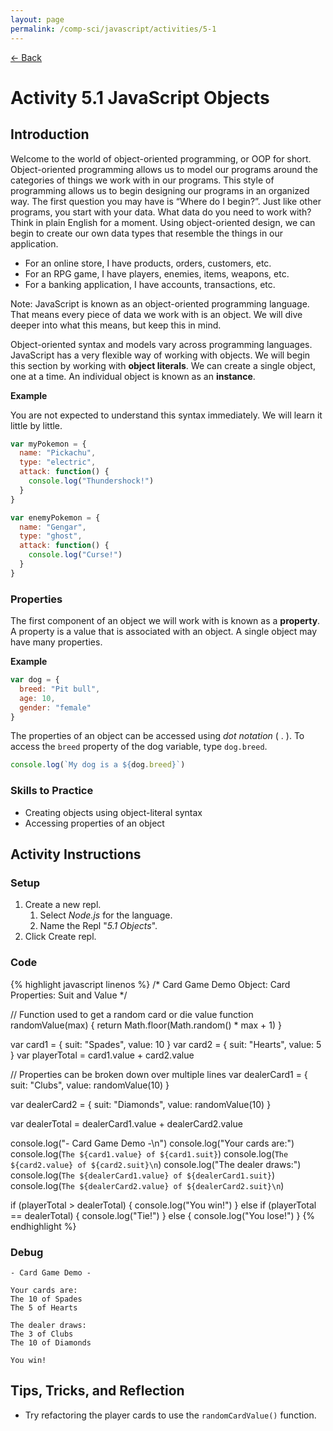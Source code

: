 ```yaml
---
layout: page
permalink: /comp-sci/javascript/activities/5-1
---
```


[← Back](../)

# Activity 5.1 JavaScript Objects

## Introduction

Welcome to the world of object-oriented programming, or OOP for short. Object-oriented programming allows us to model our programs around the categories of things we work with in our programs. This style of programming allows us to begin designing our programs in an organized way. The first question you may have is “Where do I begin?”. Just like other programs, you start with your data. What data do you need to work with? Think in plain English for a moment. Using object-oriented design, we can begin to create our own data types that resemble the things in our application.

- For an online store, I have products, orders, customers, etc.
- For an RPG game, I have players, enemies, items, weapons, etc.
- For a banking application, I have accounts, transactions, etc.

Note: JavaScript is known as an object-oriented programming language. That means every piece of data we work with is an object. We will dive deeper into what this means, but keep this in mind.

Object-oriented syntax and models vary across programming languages. JavaScript has a very flexible way of working with objects. We will begin this section by working with **object literals**. We can create a single object, one at a time. An individual object is known as an **instance**.

**Example**

You are not expected to understand this syntax immediately. We will learn it little by little.

```js
var myPokemon = {
  name: "Pickachu",
  type: "electric",
  attack: function() {
    console.log("Thundershock!")
  }
}

var enemyPokemon = {
  name: "Gengar",
  type: "ghost",
  attack: function() {
    console.log("Curse!")
  }
}
```

### Properties

The first component of an object we will work with is known as a **property**. A property is a value that is associated with an object. A single object may have many properties.

**Example**
```js
var dog = {
  breed: "Pit bull",
  age: 10,
  gender: "female"
}
```

The properties of an object can be accessed using *dot notation* ( . ). To access the `breed` property of the dog variable, type `dog.breed`.

```js
console.log(`My dog is a ${dog.breed}`)
```


### Skills to Practice

- Creating objects using object-literal syntax
- Accessing properties of an object


## Activity Instructions

### Setup
1. Create a new repl.
    1. Select *Node.js* for the language.
    2. Name the Repl "*5.1 Objects*".
2. Click Create repl.

### Code

{% highlight javascript linenos %}
/* Card Game Demo
  Object: Card
  Properties: Suit and Value
*/

// Function used to get a random card or die value
function randomValue(max) {
  return Math.floor(Math.random() * max + 1)
}

var card1 = { suit: "Spades", value: 10 }
var card2 = { suit: "Hearts", value: 5 }
var playerTotal = card1.value + card2.value

// Properties can be broken down over multiple lines
var dealerCard1 = {
  suit: "Clubs",
  value: randomValue(10)
}

var dealerCard2 = {
  suit: "Diamonds",
  value: randomValue(10)
}

var dealerTotal = dealerCard1.value + dealerCard2.value


console.log("- Card Game Demo -\n")
console.log("Your cards are:")
console.log(`The ${card1.value} of ${card1.suit}`)
console.log(`The ${card2.value} of ${card2.suit}\n`)
console.log("The dealer draws:")
console.log(`The ${dealerCard1.value} of ${dealerCard1.suit}`)
console.log(`The ${dealerCard2.value} of ${dealerCard2.suit}\n`)

if (playerTotal > dealerTotal) {
  console.log("You win!")
}
else if (playerTotal == dealerTotal) {
  console.log("Tie!")
}
else {
  console.log("You lose!")
}
{% endhighlight %}

### Debug

```
- Card Game Demo -

Your cards are:
The 10 of Spades
The 5 of Hearts

The dealer draws:
The 3 of Clubs
The 10 of Diamonds

You win!
```

## Tips, Tricks, and Reflection

- Try refactoring the player cards to use the `randomCardValue()` function.
